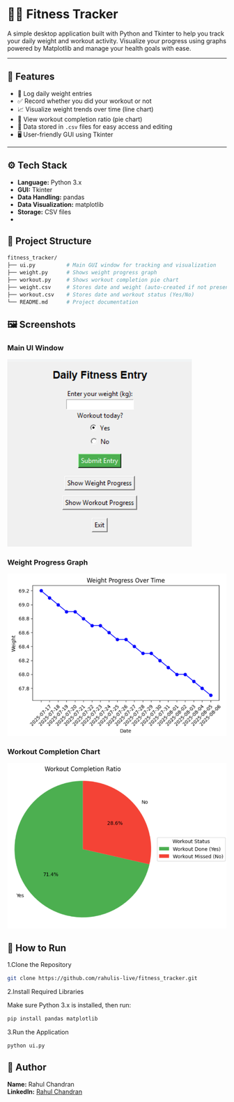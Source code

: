 # 🏋️‍♂️ Fitness Tracker

A simple desktop application built with Python and Tkinter to help you track your daily weight and workout activity. Visualize your progress using graphs powered by Matplotlib and manage your health goals with ease.

---

## 📌 Features

- 📆 Log daily weight entries
- ✅ Record whether you did your workout or not
- 📈 Visualize weight trends over time (line chart)
- 🥧 View workout completion ratio (pie chart)
- 💾 Data stored in `.csv` files for easy access and editing
- 🖥️ User-friendly GUI using Tkinter

---

## ⚙️ Tech Stack

- **Language:** Python 3.x
- **GUI:** Tkinter
- **Data Handling:** pandas
- **Data Visualization:** matplotlib
- **Storage:** CSV files
- 

## 📁 Project Structure

```bash
fitness_tracker/
├── ui.py          # Main GUI window for tracking and visualization
├── weight.py      # Shows weight progress graph
├── workout.py     # Shows workout completion pie chart
├── weight.csv     # Stores date and weight (auto-created if not present)
├── workout.csv    # Stores date and workout status (Yes/No)
└── README.md      # Project documentation
```


## 🖼️ Screenshots

### Main UI Window
![Main UI](main_ui.png)

### Weight Progress Graph
![Weight Graph](weight_graph.png)

### Workout Completion Chart
![Workout Pie Chart](workout_chart.png)


## 🚀 How to Run

1.Clone the Repository
```bash
git clone https://github.com/rahulis-live/fitness_tracker.git
```
2.Install Required Libraries

Make sure Python 3.x is installed, then run:
```bash
pip install pandas matplotlib
```
3.Run the Application
```bash
python ui.py

```
## 👤 Author

**Name:** Rahul Chandran  
**LinkedIn:** [Rahul Chandran](https://www.linkedin.com/in/rahul-chandran100/)

